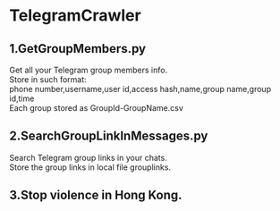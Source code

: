 # TelegramCrawler
## 1.GetGroupMembers.py
Get all your Telegram group members info.  
Store in such format:  
phone number,username,user id,access hash,name,group name,group id,time  
Each group stored as GroupId-GroupName.csv
## 2.SearchGroupLinkInMessages.py
Search Telegram group links in your chats.  
Store the group links in local file grouplinks.
## 3.Stop violence in Hong Kong.
